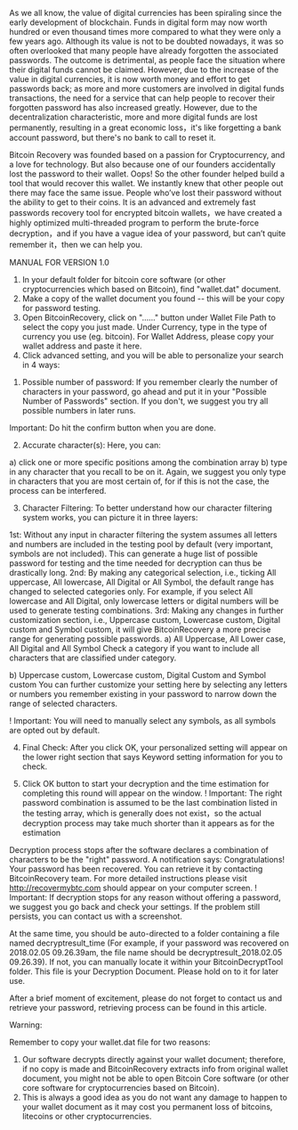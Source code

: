 As we all know, the value of digital currencies has been spiraling since the early development of blockchain. Funds in digital form may
now worth hundred or even thousand times more compared to what they were only a few years ago. Although its value is not to be doubted
nowadays, it was so often overlooked that many people have already forgotten the associated passwords. The outcome is detrimental, as
people face the situation where their digital funds cannot be claimed. However, due to the increase of the value in digital currencies,
it is now worth money and effort to get passwords back; as more and more customers are involved in digital funds transactions, the need
for a service that can help people to recover their forgotten password has also increased greatly. However, due to the decentralization
characteristic, more and more digital funds are lost permanently, resulting in a great economic loss，it's like forgetting a bank account
password, but there's no bank to call to reset it.

Bitcoin Recovery was founded based on a passion for Cryptocurrency, and a love for technology. But also because one of our founders
accidentally lost the password to their wallet. Oops! So the other founder helped build a tool that would recover this wallet.
We instantly knew that other people out there may face the same issue. People who’ve lost their password without the ability to get to
their coins. It is an advanced and extremely fast passwords recovery tool for encrypted bitcoin wallets，we have created a highly
optimized multi-threaded program to perform the brute-force decryption，and if you have a vague idea of your password, but can’t quite
remember it，then we can help you.


MANUAL FOR VERSION 1.0

1. In your default folder for bitcoin core software (or other cryptocurrencies which based on Bitcoin), find "wallet.dat" document.
2. Make a copy of the wallet document you found -- this will be your copy for password testing.
3. Open BitcoinRecovery, click on "……" button under Wallet File Path to select the copy you just made. Under Currency, type in the type
    of currency you use (eg. bitcoin). For Wallet Address, please copy your wallet address and paste it here.
4. Click advanced setting, and you will be able to personalize your search in 4 ways:
1) Possible number of password:
If you remember clearly the number of characters in your password, go ahead and put it in your "Possible Number of Passwords" section.
If you don't, we suggest you try all possible numbers in later runs.

Important: Do hit the confirm button when you are done.

2) Accurate character(s):
Here, you can:

a) click one or more specific positions among the combination array
b) type in any character that you recall to be on it.
Again, we suggest you only type in characters that you are most certain of, for if this is not the case, the process can be interfered.

3) Character Filtering:
To better understand how our character filtering system works, you can picture it in three layers:

1st: Without any input in character filtering the system assumes all letters and numbers are included in the testing pool by default
    (very important, symbols are not included). This can generate a huge list of possible password for testing and the time needed for
    decryption can thus be drastically long.
2nd: By making any categorical selection, i.e., ticking All uppercase, All lowercase, All Digital or All Symbol, the default range has
    changed to selected categories only. For example, if you select All lowercase and All Digital, only lowercase letters or digital numbers
    will be used to generate testing combinations.
3rd: Making any changes in further customization section, i.e., Uppercase custom, Lowercase custom, Digital custom and Symbol custom, it
    will give BitcoinRecovery a more precise range for generating possible passwords.
    a) All Uppercase, All Lower case, All Digital and All Symbol
    Check a category if you want to include all characters that are classified under category.

b) Uppercase custom, Lowercase custom, Digital Custom and Symbol custom
You can further customize your setting here by selecting any letters or numbers you remember existing in your password to narrow down the
range of selected characters.

! Important: You will need to manually select any symbols, as all symbols are opted out by default.

4) Final Check:
After you click OK, your personalized setting will appear on the lower right section that says Keyword setting information for you to check.

5. Click OK button to start your decryption and the time estimation for completing this round will appear on the window.
! Important: The right password combination is assumed to be the last combination listed in the testing array, which is generally does not
exist，so the actual decryption process may take much shorter than it appears as for the estimation

Decryption process stops after the software declares a combination of characters to be the "right" password. A notification says:
Congratulations! Your password has been recovered. You can retrieve it by contacting BitcoinRecovery team. For more detailed instructions
please visit http://recovermybtc.com should appear on your computer screen.
! Important: If decryption stops for any reason without offering a password, we suggest you go back and check your settings. If the
problem still persists, you can contact us with a screenshot.

At the same time, you should be auto-directed to a folder containing a file named decryptresult_time (For example, if your password was
recovered on 2018.02.05 09.26.39am, the file name should be decryptresult_2018.02.05 09.26.39). If not, you can manually locate it within
your BitcoinDecryptTool folder. This file is your Decryption Document. Please hold on to it for later use.

After a brief moment of excitement, please do not forget to contact us and retrieve your password, retrieving process can be found in
this article.

Warning:

Remember to copy your wallet.dat file for two reasons:

1. Our software decrypts directly against your wallet document; therefore, if no copy is made and BitcoinRecovery extracts info from
original wallet document, you might not be able to open Bitcoin Core software (or other core software for cryptocurrencies based on
Bitcoin).
2. This is always a good idea as you do not want any damage to happen to your wallet document as it may cost you permanent loss of bitcoins,
litecoins or other cryptocurrencies.
